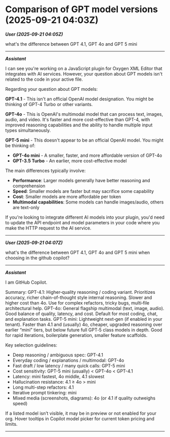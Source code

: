 <!-- Generated by SpecStory -->

# Comparison of GPT model versions (2025-09-21 04:03Z)

_**User (2025-09-21 04:05Z)**_

what's the difference between GPT 4.1, GPT 4o and GPT 5 mini

---

_**Assistant**_

I can see you're working on a JavaScript plugin for Oxygen XML Editor that integrates with AI services. However, your question about GPT models isn't related to the code in your active file.

Regarding your question about GPT models:

**GPT-4.1** - This isn't an official OpenAI model designation. You might be thinking of GPT-4 Turbo or other variants.

**GPT-4o** - This is OpenAI's multimodal model that can process text, images, audio, and video. It's faster and more cost-effective than GPT-4, with improved reasoning capabilities and the ability to handle multiple input types simultaneously.

**GPT-5 mini** - This doesn't appear to be an official OpenAI model. You might be thinking of:
- **GPT-4o mini** - A smaller, faster, and more affordable version of GPT-4o
- **GPT-3.5 Turbo** - An earlier, more cost-effective model

The main differences typically involve:
- **Performance**: Larger models generally have better reasoning and comprehension
- **Speed**: Smaller models are faster but may sacrifice some capability
- **Cost**: Smaller models are more affordable per token
- **Multimodal capabilities**: Some models can handle images/audio, others are text-only

If you're looking to integrate different AI models into your plugin, you'd need to update the API endpoint and model parameters in your code where you make the HTTP request to the AI service.

---

_**User (2025-09-21 04:07Z)**_

what's the difference between GPT 4.1, GPT 4o and GPT 5 mini when choosing in the github copilot?

---

_**Assistant**_

I am GitHub Copilot.

Summary:
GPT-4.1: Higher‑quality reasoning / coding variant. Prioritizes accuracy, richer chain-of-thought style internal reasoning. Slower and higher cost than 4o. Use for complex refactors, tricky bugs, multi‑file architectural help.
GPT-4o: General flagship multimodal (text, image, audio). Good balance of quality, latency, and cost. Default for most coding, chat, and explanation tasks.
GPT-5 mini: Lightweight next‑gen (if enabled in your tenant). Faster than 4.1 and (usually) 4o, cheaper, upgraded reasoning over earlier “mini” tiers, but below future full GPT‑5 class models in depth. Good for rapid iterations, boilerplate generation, smaller feature scaffolds.

Key selection guidelines:
- Deep reasoning / ambiguous spec: GPT-4.1
- Everyday coding / explanations / multimodal: GPT-4o
- Fast draft / low latency / many quick calls: GPT-5 mini
- Cost sensitivity: GPT-5 mini (usually) < GPT-4o < GPT-4.1
- Latency: mini fastest, 4o middle, 4.1 slowest
- Hallucination resistance: 4.1 ≥ 4o > mini
- Long multi-step refactors: 4.1
- Iterative prompt tinkering: mini
- Mixed media (screenshots, diagrams): 4o (or 4.1 if quality outweighs speed)

If a listed model isn’t visible, it may be in preview or not enabled for your org. Hover tooltips in Copilot model picker for current token pricing and limits.

---

